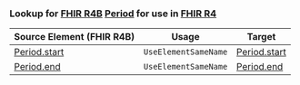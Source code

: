 ### Lookup for [FHIR R4B](https://hl7.org/fhir/R4B/) [Period](https://hl7.org/fhir/R4B/Period.html) for use in [FHIR R4](https://hl7.org/fhir/R4/)

| Source Element (FHIR R4B) | Usage | Target |
| -------------- | ----- | ------ |
| [Period.start](https://hl7.org/fhir/R4B/Period.html#resource) | `UseElementSameName` | [Period.start](https://hl7.org/fhir/R4/Period.html#resource) |
| [Period.end](https://hl7.org/fhir/R4B/Period.html#resource) | `UseElementSameName` | [Period.end](https://hl7.org/fhir/R4/Period.html#resource) |
